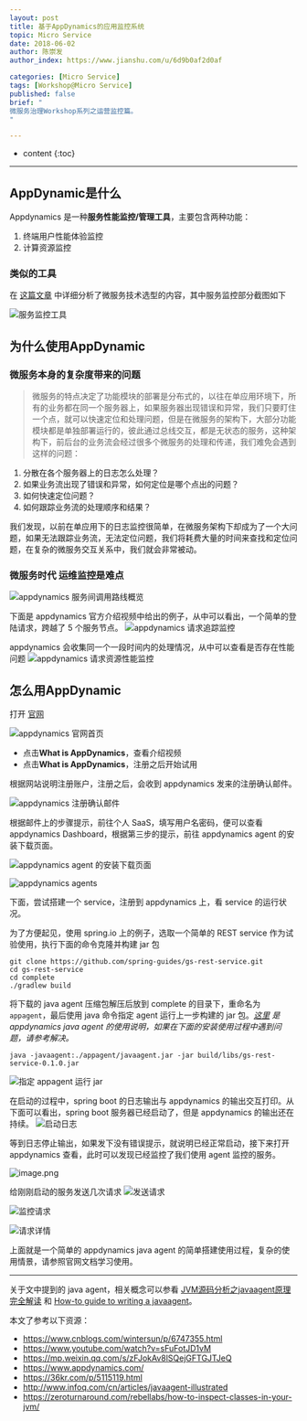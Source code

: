 ```yaml
---
layout: post
title: 基于AppDynamics的应用监控系统
topic: Micro Service
date: 2018-06-02
author: 陈崇发
author_index: https://www.jianshu.com/u/6d9b0af2d0af

categories: [Micro Service]
tags: [Workshop@Micro Service]
published: false
brief: "
微服务治理Workshop系列之运营监控篇。
"

---
```


* content
{:toc}

---

## AppDynamic是什么
Appdynamics 是一种**服务性能监控/管理工具**，主要包含两种功能：
1. 终端用户性能体验监控
2. 计算资源监控

### 类似的工具
在 [这篇文章](https://mp.weixin.qq.com/s/zFJokAv8lSQejGFTGJTJeQ) 中详细分析了微服务技术选型的内容，其中服务监控部分截图如下

![服务监控工具](http://upload-images.jianshu.io/upload_images/3059968-46bff9f9e26d907b.png?imageMogr2/auto-orient/strip%7CimageView2/2/w/1240)


## 为什么使用AppDynamic

### 微服务本身的复杂度带来的问题
> 微服务的特点决定了功能模块的部署是分布式的，以往在单应用环境下，所有的业务都在同一个服务器上，如果服务器出现错误和异常，我们只要盯住一个点，就可以快速定位和处理问题，但是在微服务的架构下，大部分功能模块都是单独部署运行的，彼此通过总线交互，都是无状态的服务，这种架构下，前后台的业务流会经过很多个微服务的处理和传递，我们难免会遇到这样的问题：
>
1. 分散在各个服务器上的日志怎么处理？
2. 如果业务流出现了错误和异常，如何定位是哪个点出的问题？
3. 如何快速定位问题？
4. 如何跟踪业务流的处理顺序和结果？
>
我们发现，以前在单应用下的日志监控很简单，在微服务架构下却成为了一个大问题，如果无法跟踪业务流，无法定位问题，我们将耗费大量的时间来查找和定位问题，在复杂的微服务交互关系中，我们就会非常被动。


### 微服务时代 运维监控是难点
![appdynamics 服务间调用路线概览](http://upload-images.jianshu.io/upload_images/3059968-a343304495fcddba.png?imageMogr2/auto-orient/strip%7CimageView2/2/w/1240)



下面是 appdynamics 官方介绍视频中给出的例子，从中可以看出，一个简单的登陆请求，跨越了 5 个服务节点。
![appdynamics 请求追踪监控](http://upload-images.jianshu.io/upload_images/3059968-e13d93d9c3852755.png?imageMogr2/auto-orient/strip%7CimageView2/2/w/1240)

appdynamics 会收集同一个一段时间内的处理情况，从中可以查看是否存在性能问题
![appdynamics 请求资源性能监控](http://upload-images.jianshu.io/upload_images/3059968-bef559f29b8a65e7.png?imageMogr2/auto-orient/strip%7CimageView2/2/w/1240)



## 怎么用AppDynamic
打开 [官网](https://www.appdynamics.com/)

![appdynamics 官网首页](http://upload-images.jianshu.io/upload_images/3059968-3b232436bfe5a87d.png?imageMogr2/auto-orient/strip%7CimageView2/2/w/1240)

* 点击**What is AppDynamics**，查看介绍视频
* 点击**What is AppDynamics**，注册之后开始试用

根据网站说明注册账户，注册之后，会收到 appdynamics 发来的注册确认邮件。

![appdynamics 注册确认邮件](http://upload-images.jianshu.io/upload_images/3059968-32919c9398d7e5c6.png?imageMogr2/auto-orient/strip%7CimageView2/2/w/1240)

根据邮件上的步骤提示，前往个人 SaaS，填写用户名密码，便可以查看 appdynamics Dashboard，根据第三步的提示，前往 appdynamics agent 的安装下载页面。

![ appdynamics agent 的安装下载页面](http://upload-images.jianshu.io/upload_images/3059968-f82728349c378725.png?imageMogr2/auto-orient/strip%7CimageView2/2/w/1240)

![appdynamics agents](http://upload-images.jianshu.io/upload_images/3059968-0986348743015967.png?imageMogr2/auto-orient/strip%7CimageView2/2/w/1240)


下面，尝试搭建一个 service，注册到 appdynamics 上，看 service 的运行状况。


为了方便起见，使用 spring.io 上的例子，选取一个简单的 REST service 作为试验使用，执行下面的命令克隆并构建 jar 包

```shell
git clone https://github.com/spring-guides/gs-rest-service.git
cd gs-rest-service
cd complete
./gradlew build
```

将下载的 java agent 压缩包解压后放到 complete 的目录下，重命名为 `appagent`，最后使用 java 命令指定 agent 运行上一步构建的 jar 包。*[这里](https://docs.appdynamics.com/display/PRO44/Install+the+Java+Agent) 是 appdynamics java agent 的使用说明，如果在下面的安装使用过程中遇到问题，请参考解决。*

```shell
java -javaagent:./appagent/javaagent.jar -jar build/libs/gs-rest-service-0.1.0.jar
```

![指定 appagent 运行 jar ](http://upload-images.jianshu.io/upload_images/3059968-adb1bed421362db0.png?imageMogr2/auto-orient/strip%7CimageView2/2/w/1240)

在启动的过程中，spring boot 的日志输出与 appdynamics 的输出交互打印。从下面可以看出，spring boot 服务器已经启动了，但是 appdynamics 的输出还在持续。
![启动日志](http://upload-images.jianshu.io/upload_images/3059968-fe4045ec64ba14dc.png?imageMogr2/auto-orient/strip%7CimageView2/2/w/1240)


等到日志停止输出，如果发下没有错误提示，就说明已经正常启动，接下来打开 appdynamics 查看，此时可以发现已经监控了我们使用 agent 监控的服务。

![image.png](http://upload-images.jianshu.io/upload_images/3059968-ca9e65a8752ca3e3.png?imageMogr2/auto-orient/strip%7CimageView2/2/w/1240)


给刚刚启动的服务发送几次请求
![发送请求](http://upload-images.jianshu.io/upload_images/3059968-7fa3d2dc793497ad.png?imageMogr2/auto-orient/strip%7CimageView2/2/w/1240)

![监控请求](http://upload-images.jianshu.io/upload_images/3059968-745b8fc6f9a71a49.png?imageMogr2/auto-orient/strip%7CimageView2/2/w/1240)

![请求详情](http://upload-images.jianshu.io/upload_images/3059968-bb0eb223f09103aa.png?imageMogr2/auto-orient/strip%7CimageView2/2/w/1240)


上面就是一个简单的 appdynamics java agent 的简单搭建使用过程，复杂的使用情景，请参照官网文档学习使用。

---

关于文中提到的 java agent，相关概念可以参看 [JVM源码分析之javaagent原理完全解读](http://www.infoq.com/cn/articles/javaagent-illustrated) 和 [How-to guide to writing a javaagent](https://zeroturnaround.com/rebellabs/how-to-inspect-classes-in-your-jvm/)。

本文了参考以下资源：

- <https://www.cnblogs.com/wintersun/p/6747355.html>
- <https://www.youtube.com/watch?v=sFuFotJD1vM>
- <https://mp.weixin.qq.com/s/zFJokAv8lSQejGFTGJTJeQ>
- <https://www.appdynamics.com/>
- <https://36kr.com/p/5115119.html>
- <http://www.infoq.com/cn/articles/javaagent-illustrated>
- <https://zeroturnaround.com/rebellabs/how-to-inspect-classes-in-your-jvm/>

